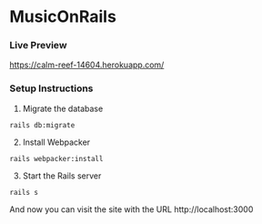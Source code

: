 # MusicOnRails

### Live Preview
https://calm-reef-14604.herokuapp.com/

### Setup Instructions

1. Migrate the database

```
rails db:migrate
```

2. Install Webpacker

```
rails webpacker:install
```

3. Start the Rails server

```
rails s
```

And now you can visit the site with the URL http://localhost:3000
